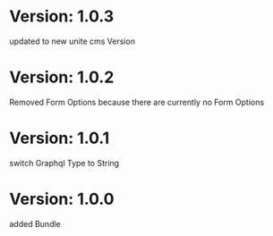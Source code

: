 # Version: 1.0.3

updated to new unite cms Version

# Version: 1.0.2

Removed Form Options because there are currently no Form Options

# Version: 1.0.1

switch Graphql Type to String

# Version: 1.0.0

added Bundle
